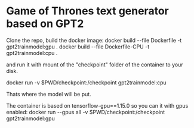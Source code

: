 # Game of Thrones text generator based on GPT2
Clone the repo, build the docker image:
docker build --file Dockerfile -t gpt2trainmodel:gpu .
docker build --file Dockerfile-CPU -t gpt2trainmodel:cpu . 

and run it with mount of the "checkpoint" folder of the container to your disk.

docker run -v $PWD/checkpoint:/checkpoint gpt2trainmodel:cpu
 
Thats where the model will be put.

The container is based on tensorflow-gpu==1.15.0 so you can it with gpus enabled:
docker run --gpus all -v $PWD/checkpoint:/checkpoint gpt2trainmodel:gpu
